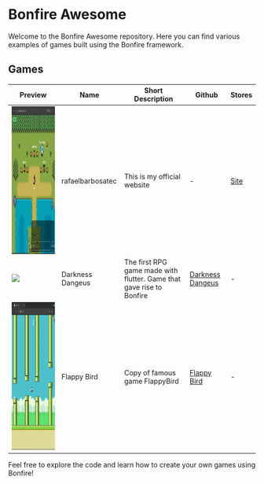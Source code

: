 # Bonfire Awesome

Welcome to the Bonfire Awesome repository. Here you can find various examples of games built using the Bonfire framework.

## Games
| Preview | Name | Short Description | Github | Stores |
|--------------|-----------|--------------|--------------|--------------|
| <img src="media/rafaelbarboatec_site.png" height="300"/> | rafaelbarbosatec | This is my official website | - | [Site](https://rafaelbarbosatec.com/) |
| <img src="https://github.com/RafaelBarbosatec/darkness_dungeon/raw/master/media/print2.jpg" height="300"/> | Darkness Dangeus | The first RPG game made with flutter. Game that gave rise to Bonfire | [Darkness Dangeus](https://github.com/RafaelBarbosatec/darkness_dungeon) | - |
| <img src="flappy_bird/media/print.png" height="300"/> | Flappy Bird | Copy of famous game FlappyBird | [Flappy Bird](flappy_bird) | - |

Feel free to explore the code and learn how to create your own games using Bonfire!
